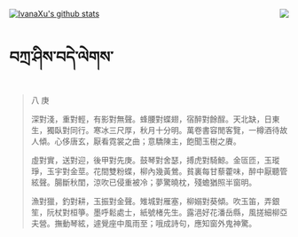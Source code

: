 [![IvanaXu's github stats](https://github-readme-stats.vercel.app/api?username=IvanaXu)](https://github.com/anuraghazra/github-readme-stats)
<img align="right" src="https://github-readme-stats.vercel.app/api/top-langs/?username=IvanaXu&langs_count=3&theme=graywhite" />
# བཀྲ་ཤིས་བདེ་ལེགས་
> 八 庚
> 
> 深對淺，重對輕，有影對無聲。蜂腰對蝶翅，宿醉對餘酲。天北缺，日東生，獨臥對同行。寒冰三尺厚，秋月十分明。萬卷書容閒客覽，一樽酒待故人傾。心侈唐玄，厭看霓裳之曲；意驕陳主，飽聞玉樹之賡。
> 
> 虛對實，送對迎，後甲對先庚。鼓琴對舍瑟，搏虎對騎鯨。金匼匝，玉瑽琤，玉宇對金莖。花間雙粉蝶，柳內幾黃鶯。貧裏每甘藜藿味，醉中厭聽管絃聲。腸斷秋閨，涼吹已侵重被冷；夢驚曉枕，殘蟾猶照半窗明。
> 
> 漁對獵，釣對耕，玉振對金聲。雉城對雁塞，柳嫋對葵傾。吹玉笛，弄銀笙，阮杖對桓箏。墨呼鬆處士，紙號楮先生。露浥好花潘岳縣，風搓細柳亞夫營。撫動琴絃，遽覺座中風雨至；哦成詩句，應知窗外鬼神驚。
>